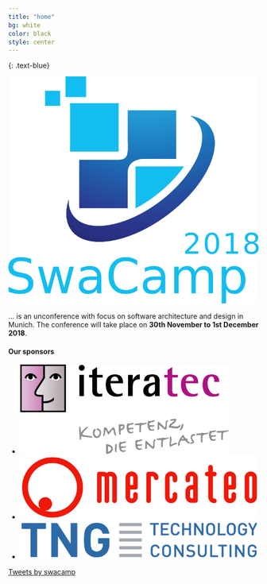 ```yaml
---
title: "home"
bg: white
color: black
style: center
---
```


{: .text-blue}

<img class="logo" src='img/logo/logo-800x800.png'/>

… is an unconference with focus on software architecture and design in Munich. The conference will take place on **30th November to 1st December 2018**.

#### Our sponsors
<ul class="sponsors">
<li><img src="img/iteratec.png"/></li>
<li><img src="img/mercateo.png" class="logoMercateo"/></li>
<li><img src="img/tng.png" class="logoTNG"/></li>
</ul>

<a class="twitter-timeline" data-width="600" data-height="400" href="https://twitter.com/swacamp">Tweets by swacamp</a> <script async src="//platform.twitter.com/widgets.js" charset="utf-8"></script>